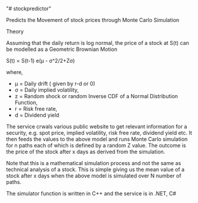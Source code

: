 "# stockpredictor" 

Predicts the Movement of stock prices through Monte Carlo Simulation

Theory

Assuming that the daily return is log normal, the price of a stock at S(t) can be modelled as a Geometric Brownian Motion 

S(t) = S(t-1) e(μ - σ^2/2+Zσ)

where,
- μ = Daily drift ( given by r-d or 0)
- σ = Daily implied volatility,
- z = Random shock or random Inverse CDF of a Normal Distribution Function,
- r = Risk free rate,
- d = Dividend yield

The service crwals various public website to get relevant information for a security, e.g. spot price, implied volatility, risk free rate, dividend yield etc. It then feeds the values to the above model and runs Monte Carlo simulation for n paths each of which is defined by a random Z value. The outcome is the price of the stock after x days as derived from the simulation.

Note that this is a mathematical simulation process and not the same as technical analysis of a stock. This is simple giving us the mean value of a stock after x days when the above model is simulated over N number of paths.

The simulator function is written in C++ and the service is in .NET, C#
